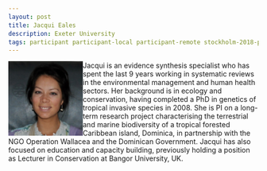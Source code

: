 ```yaml
---
layout: post
title: Jacqui Eales
description: Exeter University
tags: participant participant-local participant-remote stockholm-2018-people canberra-2019-people stockholm-2018-participant canberra-2019-remote
---
```

<img align="left" width="150" height="150" src="/assets/people/eales_jacqui.png" alt="Jacqui Eales"/>Jacqui is an evidence synthesis specialist who has spent the last 9 years working in systematic reviews in the environmental management and human health sectors. Her background is in ecology and conservation, having completed a PhD in genetics of tropical invasive species in 2008. She is PI on a long-term research project characterising the terrestrial and marine biodiversity of a tropical forested Caribbean island, Dominica, in partnership with the NGO Operation Wallacea and the Dominican Government. Jacqui has also focused on education and capacity building, previously holding a position as Lecturer in Conservation at Bangor University, UK.  

<a href="https://twitter.com/jacqui_eales" title="Twitter" target="_blank"
rel="noopener">
  <i class="fa fa-twitter fa-2x" style="color:#4FB3A9"></i>
</a>